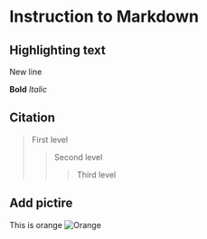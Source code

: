 # Instruction to Markdown

## Highlighting text 

New line 

**Bold**
*Italic*

## Citation
> First level
>> Second level
>>> Third level

## Add pictire
This is orange
![Orange](orange.jpg)
